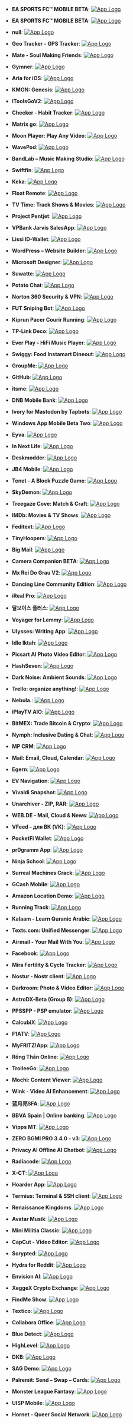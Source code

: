 - **EA SPORTS FC™ MOBILE BETA**: [![App Logo](https://is1-ssl.mzstatic.com/image/thumb/Purple221/v4/3a/c3/b4/3ac3b497-a850-2de7-82aa-5d8862a8d7e2/AppIcon-0-0-1x_U007emarketing-0-8-0-85-220.png/200x200bb-80.png)](https://testflight.apple.com/join/MDMvebfF)

- **EA SPORTS FC™ MOBILE BETA**: [![App Logo](https://is1-ssl.mzstatic.com/image/thumb/Purple221/v4/3a/c3/b4/3ac3b497-a850-2de7-82aa-5d8862a8d7e2/AppIcon-0-0-1x_U007emarketing-0-8-0-85-220.png/200x200bb-80.png)](https://testflight.apple.com/join/cwYgv7PH)

- **null**: [![App Logo](https://is1-ssl.mzstatic.com/image/thumb/Purple221/v4/3a/c3/b4/3ac3b497-a850-2de7-82aa-5d8862a8d7e2/AppIcon-0-0-1x_U007emarketing-0-8-0-85-220.png/200x200bb-80.png)](https://testflight.apple.com/join/MDMvebfF)

- **Geo Tracker - GPS Tracker**: [![App Logo](https://is1-ssl.mzstatic.com/image/thumb/Purple221/v4/95/67/73/95677300-13f9-0581-9b46-20ff48d6f9d7/AppIcon-0-0-1x_U007epad-0-0-0-1-0-0-85-220.png/200x200bb-80.png)](https://testflight.apple.com/join/wpxJYSTu)
- **Mate - Soul Making Friends**: [![App Logo](https://is1-ssl.mzstatic.com/image/thumb/Purple211/v4/c1/c6/71/c1c6714e-fe2a-9b05-75b0-89bcc4248cc6/AppIcon-0-0-1x_U007emarketing-0-11-0-85-220.png/200x200bb-80.png)](https://testflight.apple.com/join/V2L1PH8N)
- **Gymner**: [![App Logo](https://is1-ssl.mzstatic.com/image/thumb/Purple221/v4/f0/70/89/f07089d8-933e-285d-d29c-49c6441c3808/AppIcon-0-0-1x_U007ephone-0-1-0-85-220.png/200x200bb-80.png)](https://testflight.apple.com/join/P1paQatW)

- **Aria for iOS**: [![App Logo](https://is1-ssl.mzstatic.com/image/thumb/Purple211/v4/3b/6d/98/3b6d9826-8bbe-ab08-d6e2-625e071edf82/Icon-External-0-0-1x_U007emarketing-0-3-0-P3-85-220.png/200x200bb-80.png)](https://testflight.apple.com/join/G9sm51a8)

- **KMON: Genesis**: [![App Logo](https://is1-ssl.mzstatic.com/image/thumb/Purple221/v4/62/bd/aa/62bdaa87-d7cc-0472-40d6-5e085f07aa55/AppIcon-0-0-1x_U007emarketing-0-7-0-85-220.png/200x200bb-80.png)](https://testflight.apple.com/join/CkBY8AAq)

- **iToolsGoV2**: [![App Logo](https://is1-ssl.mzstatic.com/image/thumb/Purple221/v4/f8/29/75/f8297542-faef-3502-f975-6bccb6d0016e/AppIcon-0-0-1x_U007emarketing-0-7-0-0-85-220.png/200x200bb-80.png)](https://testflight.apple.com/join/gBfoWaqS)

- **Checker - Habit Tracker**: [![App Logo](https://is1-ssl.mzstatic.com/image/thumb/Purple221/v4/78/10/06/7810061f-78eb-5d79-3ce1-6ccc578142aa/AppIcon-0-1x_U007ephone-0-1-P3-85-220-0.png/200x200bb-80.png)](https://testflight.apple.com/join/XEd3suVY)
- **Matrix go**: [![App Logo](https://is1-ssl.mzstatic.com/image/thumb/Purple221/v4/05/e1/95/05e195d3-8496-93cf-d1a8-6996534a17d4/AppIcon-0-0-1x_U007emarketing-0-5-0-85-220.png/200x200bb-80.png)](https://testflight.apple.com/join/BX8EObic)

- **Moon Player: Play Any Video**: [![App Logo](https://is1-ssl.mzstatic.com/image/thumb/Purple211/v4/da/22/47/da224733-c5a7-86d0-273c-6725a0a714e1/AppIcon.lsr/200x200bb-80.png)](https://testflight.apple.com/join/jvjbvKYm)
- **WavePod**: [![App Logo](https://is1-ssl.mzstatic.com/image/thumb/Purple211/v4/bd/cc/ed/bdcced0e-e4f0-b9f1-f5a7-beb4dbd41dac/AppIcon-0-0-1x_U007epad-0-1-P3-85-220.png/200x200bb-80.png)](https://testflight.apple.com/join/NewA5LKh)
- **BandLab – Music Making Studio**: [![App Logo](https://is1-ssl.mzstatic.com/image/thumb/Purple221/v4/36/ae/85/36ae85d5-9aab-082c-29f9-5e89078dd014/AppIcon-0-1x_U007epad-0-0-85-220-0.png/200x200bb-80.png)](https://testflight.apple.com/join/BwbEj9Xx)

- **Swiftfin**: [![App Logo](https://is1-ssl.mzstatic.com/image/thumb/Purple211/v4/05/b7/57/05b75761-b15c-90a7-9c2b-6104027dac37/AppIcon-primary-primary-0-0-1x_U007epad-0-0-0-1-0-85-220.png/200x200bb-80.png)](https://testflight.apple.com/join/SqNPfdxq)
- **Keka**: [![App Logo](https://is1-ssl.mzstatic.com/image/thumb/Purple221/v4/b8/e0/49/b8e049c6-bb4b-462f-09dc-8f7fdbaa564d/Keka-iOS-Smile-0-0-1x_U007epad-0-0-0-1-0-0-85-220.png/200x200bb-80.png)](https://testflight.apple.com/join/gPYINGCJ)
- **Float Remote**: [![App Logo](https://is1-ssl.mzstatic.com/image/thumb/Purple221/v4/d4/e4/83/d4e48306-30e2-431a-b096-cb1838c23361/AppIcon-0-0-1x_U007emarketing-0-6-0-85-220.png/200x200bb-80.png)](https://testflight.apple.com/join/lRG2HmW6)

- **TV Time: Track Shows & Movies**: [![App Logo](https://is1-ssl.mzstatic.com/image/thumb/Purple221/v4/19/a2/07/19a207f6-4e8a-ea86-c15b-4dcc1dd48df3/AppIcon-0-0-1x_U007epad-0-1-85-220.png/200x200bb-80.png)](https://testflight.apple.com/join/hjKkDsc4)
- **Project Pentjet**: [![App Logo](https://is1-ssl.mzstatic.com/image/thumb/Purple221/v4/a3/85/67/a38567a0-f6b7-0ff9-26ad-efe33c0f572b/AppIcon-1x_U007emarketing-0-7-0-85-220-0.png/200x200bb-80.png)](https://testflight.apple.com/join/YOm3zrcG)

- **VPBank Jarvis SalesApp**: [![App Logo](https://is1-ssl.mzstatic.com/image/thumb/Purple211/v4/d5/88/44/d5884430-e3fe-45e7-f711-14ab571285c6/AppIcon-1x_U007emarketing-0-7-0-85-220-0.png/200x200bb-80.png)](https://testflight.apple.com/join/nlZsButl)

- **Lissi ID-Wallet**: [![App Logo](https://is1-ssl.mzstatic.com/image/thumb/Purple221/v4/4d/a8/1d/4da81d23-5aeb-f6f1-0b72-bb0dd3050822/AppIcon-1x_U007emarketing-0-6-0-85-220-0.png/200x200bb-80.png)](https://testflight.apple.com/join/9AWbZISv)
- **WordPress – Website Builder**: [![App Logo](https://is1-ssl.mzstatic.com/image/thumb/Purple211/v4/7e/b4/a9/7eb4a9bd-37b9-b1ab-0e0f-364530a02bb6/AppIcon-0-0-1x_U007epad-0-0-0-1-0-0-sRGB-85-220.png/200x200bb-80.png)](https://testflight.apple.com/join/AkJQt8Pw)

- **Microsoft Designer**: [![App Logo](https://is1-ssl.mzstatic.com/image/thumb/Purple221/v4/48/b9/fa/48b9fa2b-94a9-990a-3752-ca6e3952850a/AppIcon-0-1x_U007ephone-0-0-0-85-220-0.png/200x200bb-80.png)](https://testflight.apple.com/join/KsuaylTZ)
- **Suwatte**: [![App Logo](https://is1-ssl.mzstatic.com/image/thumb/Purple221/v4/0a/0e/bb/0a0ebbdc-4712-5adb-dace-ff002491b27a/AppIcon-0-1x_U007emarketing-0-10-0-85-220-0.png/200x200bb-80.png)](https://testflight.apple.com/join/qDyYMTLJ)
- **Potato Chat**: [![App Logo](https://is1-ssl.mzstatic.com/image/thumb/Purple211/v4/5f/25/b1/5f25b13e-aca3-d951-3f00-fc49035c2528/AppIcon-1x_U007emarketing-0-11-0-85-220-0.png/200x200bb-80.png)](https://testflight.apple.com/join/P2Jlp35o)

- **Norton 360 Security & VPN**: [![App Logo](https://is1-ssl.mzstatic.com/image/thumb/Purple221/v4/8e/56/e3/8e56e35f-6650-0dfb-482a-ec24cb92af0c/AppIcon-0-0-1x_U007emarketing-0-7-0-85-220.png/200x200bb-80.png)](https://testflight.apple.com/join/iHcEgAaT)
- **FUT Sniping Bot**: [![App Logo](https://is1-ssl.mzstatic.com/image/thumb/Purple221/v4/cb/3a/69/cb3a699a-9860-99f9-7b3e-5fc50410896a/AppIcon-0-0-1x_U007epad-0-85-220.png/200x200bb-80.png)](https://testflight.apple.com/join/t7766iRc)
- **Kiprun Pacer Courir Running**: [![App Logo](https://is1-ssl.mzstatic.com/image/thumb/Purple211/v4/87/18/78/87187826-6474-a6cd-b636-ff97a05e6afa/AppIcon-prod-0-0-1x_U007emarketing-0-10-0-0-85-220.png/200x200bb-80.png)](https://testflight.apple.com/join/R1Za1EtM)

- **TP-Link Deco**: [![App Logo](https://is1-ssl.mzstatic.com/image/thumb/Purple211/v4/3f/cf/16/3fcf16bf-bed6-90dc-73cc-674c5ffa6e95/AppIcon-0-0-1x_U007emarketing-0-7-0-0-85-220.png/200x200bb-80.png)](https://testflight.apple.com/join/fJ5qhMqr)
- **Ever Play - HiFi Music Player**: [![App Logo](https://is1-ssl.mzstatic.com/image/thumb/Purple221/v4/50/0a/b8/500ab83b-0cd6-8cb2-9d80-cf4e740919a3/AppIcon5-0-0-1x_U007emarketing-0-11-0-0-sRGB-85-220.png/200x200bb-80.png)](https://testflight.apple.com/join/MzvaziMT)

- **Swiggy: Food Instamart Dineout**: [![App Logo](https://is1-ssl.mzstatic.com/image/thumb/Purple211/v4/30/98/ec/3098ecb9-4642-5d10-6d5d-a0e5f4dae60b/AppIcon_testflight-0-0-1x_U007epad-0-1-0-85-220.png/200x200bb-80.png)](https://testflight.apple.com/join/IERuiSEL)

- **GroupMe**: [![App Logo](https://is1-ssl.mzstatic.com/image/thumb/Purple211/v4/04/b3/8e/04b38ef4-a71c-31f0-1658-8440b61b38a8/AppIcon-0-0-1x_U007epad-0-0-sRGB-85-220.png/200x200bb-80.png)](https://testflight.apple.com/join/6CcTotfX)

- **GitHub**: [![App Logo](https://is1-ssl.mzstatic.com/image/thumb/Purple211/v4/b2/38/f7/b238f746-8f56-bfa8-e24b-86b54bc0af47/AppIcon-0-0-1x_U007emarketing-0-8-0-85-220.png/200x200bb-80.png)](https://testflight.apple.com/join/NLskzwi5)
- **itsme**: [![App Logo](https://is1-ssl.mzstatic.com/image/thumb/Purple211/v4/ef/2d/f3/ef2df3b8-b36d-8c04-50bb-f1d50b9e6cb2/AppIcon-0-0-1x_U007ephone-0-1-85-220.png/200x200bb-80.png)](https://testflight.apple.com/join/ntZD6f9a)
- **DNB Mobile Bank**: [![App Logo](https://is1-ssl.mzstatic.com/image/thumb/Purple211/v4/67/65/fc/6765fc4d-4b5a-17b3-b959-67b374684cb4/DNB_Prod_Release_App_Icon-0-0-1x_U007emarketing-0-8-0-85-220.png/200x200bb-80.png)](https://testflight.apple.com/join/JofD99Fe)

- **Ivory for Mastodon by Tapbots**: [![App Logo](https://is1-ssl.mzstatic.com/image/thumb/Purple221/v4/53/19/5b/53195bf0-6538-312d-575b-c24fbf34e55d/AppIcon-0-1x_U007epad-0-0-0-1-0-0-P3-0-85-220-0.png/200x200bb-80.png)](https://testflight.apple.com/join/AOOy02ZU)
- **Windows App Mobile Beta Two**: [![App Logo](https://is1-ssl.mzstatic.com/image/thumb/Purple211/v4/df/f9/32/dff93299-e7c7-4573-9775-4b2baeed3c95/AppIconBeta-0-1x_U007epad-0-0-85-220-0.png/200x200bb-80.png)](https://testflight.apple.com/join/q4ha2nsh)

- **Eyva**: [![App Logo](https://is1-ssl.mzstatic.com/image/thumb/Purple221/v4/5b/19/8b/5b198be3-e995-35f2-2cae-c09a7ae9c6be/AppIcon-0-0-1x_U007emarketing-0-10-0-85-220.png/200x200bb-80.png)](https://testflight.apple.com/join/n8M2itWd)

- **In Next Life**: [![App Logo](https://is1-ssl.mzstatic.com/image/thumb/Purple221/v4/f1/a8/88/f1a88886-858a-716b-c314-ace5598da9ab/AppIcon-1x_U007emarketing-0-7-0-85-220-0.png/200x200bb-80.png)](https://testflight.apple.com/join/D50l7OXY)
- **Deskmodder**: [![App Logo](https://is1-ssl.mzstatic.com/image/thumb/Purple221/v4/70/56/58/705658ce-0a99-1d7f-9a5f-0e642ec353ff/AppIcon-0-0-1x_U007emarketing-0-11-0-85-220.png/200x200bb-80.png)](https://testflight.apple.com/join/m0B6XJbE)

- **JB4 Mobile**: [![App Logo](https://is1-ssl.mzstatic.com/image/thumb/Purple211/v4/52/40/2b/52402bed-9e3d-8e10-136d-5b8294e23e96/AppIcon-0-0-1x_U007emarketing-0-7-0-85-220.png/200x200bb-80.png)](https://testflight.apple.com/join/d2yNd4lK)

- **Tenet - A Block Puzzle Game**: [![App Logo](https://is1-ssl.mzstatic.com/image/thumb/Purple211/v4/bc/60/57/bc6057ff-e9b4-932c-bac1-049db9a90b23/AppIcon-0-0-1x_U007epad-0-0-0-0-85-220.png/200x200bb-80.png)](https://testflight.apple.com/join/O4EOjLt7)
- **SkyDemon**: [![App Logo](https://is1-ssl.mzstatic.com/image/thumb/Purple221/v4/f3/00/8b/f3008b7d-aad1-015c-2871-7759816b6394/AppIcons-0-0-1x_U007emarketing-0-3-85-220.png/200x200bb-80.png)](https://testflight.apple.com/join/hz1uLaJX)
- **Treegaze Cove: Match & Craft**: [![App Logo](https://is1-ssl.mzstatic.com/image/thumb/Purple221/v4/67/bd/bb/67bdbb90-6b03-8413-8aec-1832c1513de7/AppIcon-1x_U007emarketing-0-7-0-85-220-0.png/200x200bb-80.png)](https://testflight.apple.com/join/MgNOJNqb)

- **IMDb: Movies & TV Shows**: [![App Logo](https://is1-ssl.mzstatic.com/image/thumb/Purple221/v4/5c/36/78/5c3678b9-474a-cbbf-cb68-cee17bb75e9d/AppIcon-0-0-1x_U007emarketing-0-7-0-85-220.png/200x200bb-80.png)](https://testflight.apple.com/join/Y9yo0X5t)
- **Feditext**: [![App Logo](https://is1-ssl.mzstatic.com/image/thumb/Purple221/v4/52/87/e4/5287e4e7-d20a-2d88-f759-5e0533ad2fc0/AppIcon-1x_U007epad-0-0-0-0-85-220-0.png/200x200bb-80.png)](https://testflight.apple.com/join/3Ik3KBjj)

- **TinyHoopers**: [![App Logo](https://is1-ssl.mzstatic.com/image/thumb/Purple221/v4/4a/77/74/4a77745a-9b5f-9cfa-3434-94dc32501ce2/AppIcon-0-0-1x_U007emarketing-0-7-0-85-220.png/200x200bb-80.png)](https://testflight.apple.com/join/kAGUUAN7)

- **Big Mail**: [![App Logo](https://is1-ssl.mzstatic.com/image/thumb/Purple221/v4/a7/4e/09/a74e0988-a16f-78fe-090b-d7ce9e1a9b65/AppIcon-0-0-1x_U007emarketing-0-4-0-sRGB-85-220.png/200x200bb-80.png)](https://testflight.apple.com/join/wboU3bTt)
- **Camera Companion BETA**: [![App Logo](https://is1-ssl.mzstatic.com/image/thumb/Purple211/v4/08/d0/7f/08d07f19-dc09-887d-b576-741e428483b2/AppIcon-0-0-1x_U007emarketing-0-10-0-85-220.png/200x200bb-80.png)](https://testflight.apple.com/join/z18Ngj0N)
- **Mx Rei Do Grau V2**: [![App Logo](https://is1-ssl.mzstatic.com/image/thumb/Purple221/v4/59/7f/06/597f06fb-0bb3-440d-d380-f2db8bca403c/AppIcon-1x_U007emarketing-0-7-0-85-220-0.png/200x200bb-80.png)](https://testflight.apple.com/join/P7ugbi0C)

- **Dancing Line Community Edition**: [![App Logo](https://is1-ssl.mzstatic.com/image/thumb/Purple211/v4/d6/6f/d4/d66fd4f5-7959-91bd-aedf-5ebf615a5c82/AppIcon-0-0-1x_U007emarketing-0-8-0-85-220.png/200x200bb-80.png)](https://testflight.apple.com/join/6WAJ4rTg)
- **iReal Pro**: [![App Logo](https://is1-ssl.mzstatic.com/image/thumb/Purple211/v4/9b/fc/ee/9bfcee2c-5028-9947-7396-9dfc33a58d2b/AppIcon-0-0-1x_U007epad-0-0-0-1-0-0-85-220.png/200x200bb-80.png)](https://testflight.apple.com/join/s0ijUrAi)
- **달보이스 플러스**: [![App Logo](https://is1-ssl.mzstatic.com/image/thumb/Purple221/v4/b7/56/c7/b756c7ef-f772-b63f-0aaa-030f878f1845/AppIcon-0-0-1x_U007emarketing-0-8-0-85-220-0.png/200x200bb-80.png)](https://testflight.apple.com/join/OJfvaCjH)

- **Voyager for Lemmy**: [![App Logo](https://is1-ssl.mzstatic.com/image/thumb/Purple211/v4/5e/45/cb/5e45cb7c-7e3c-3f75-3dfd-992e7f80655e/AppIcon-0-0-1x_U007epad-0-1-85-220.png/200x200bb-80.png)](https://testflight.apple.com/join/nWLw1MBM)

- **Ulysses: Writing App**: [![App Logo](https://is1-ssl.mzstatic.com/image/thumb/Purple221/v4/f9/21/a7/f921a749-9430-825e-bd5e-0dff32147495/Ulysses-Release-0-0-1x_U007epad-0-0-0-1-0-0-P3-85-220.png/200x200bb-80.png)](https://testflight.apple.com/join/A0Dru9VV)
- **Idle Iktah**: [![App Logo](https://is1-ssl.mzstatic.com/image/thumb/Purple211/v4/54/8f/10/548f1035-51a9-d747-53fe-5a1e4800626c/AppIcon-0-0-1x_U007emarketing-0-7-0-0-85-220.png/200x200bb-80.png)](https://testflight.apple.com/join/Xpg1aGvf)
- **Picsart AI Photo Video Editor**: [![App Logo](https://is1-ssl.mzstatic.com/image/thumb/Purple211/v4/e2/ab/b8/e2abb883-d396-2460-6701-14a3a8b072fd/AppIcon-0-0-1x_U007emarketing-0-7-0-sRGB-85-220.png/200x200bb-80.png)](https://testflight.apple.com/join/d4gDz5s7)

- **HashSeven**: [![App Logo](https://is1-ssl.mzstatic.com/image/thumb/Purple221/v4/d5/32/12/d53212ab-a9d7-3167-c5b8-2d9f26d4f857/AppIcon-0-0-1x_U007emarketing-0-11-0-0-85-220.png/200x200bb-80.png)](https://testflight.apple.com/join/yZg3crZM)
- **Dark Noise: Ambient Sounds**: [![App Logo](https://is1-ssl.mzstatic.com/image/thumb/Purple211/v4/4a/40/66/4a4066e1-b5d5-d1d1-cdc1-91168bed9981/AppIcon-0-0-1x_U007epad-0-1-0-85-220.png/200x200bb-80.png)](https://testflight.apple.com/join/kpKtyijY)

- **Trello: organize anything!**: [![App Logo](https://is1-ssl.mzstatic.com/image/thumb/Purple211/v4/1a/53/3a/1a533a90-0992-f475-97d0-9516bb97a746/AppIcon-0-0-1x_U007epad-0-1-85-220.png/200x200bb-80.png)](https://testflight.apple.com/join/cRWMcQsr)

- **Nebula.**: [![App Logo](https://is1-ssl.mzstatic.com/image/thumb/Purple211/v4/6d/50/46/6d50469f-a852-3e5a-1385-b7004cf68d0e/LightModeAppIcon-0-0-1x_U007emarketing-0-8-0-85-220.png/200x200bb-80.png)](https://testflight.apple.com/join/p2hAgouU)

- **iPlayTV AIO**: [![App Logo](https://is1-ssl.mzstatic.com/image/thumb/Purple211/v4/3d/75/d7/3d75d7a3-4941-78a4-0e0b-34d453fce701/App_Icon-marketing.lsr/200x200bb-80.png)](https://testflight.apple.com/join/irMsXGg0)
- **BitMEX: Trade Bitcoin & Crypto**: [![App Logo](https://is1-ssl.mzstatic.com/image/thumb/Purple211/v4/4c/66/4a/4c664aa6-86dc-036c-9130-d95402865c48/AppIcon-0-0-1x_U007emarketing-0-5-0-85-220.png/200x200bb-80.png)](https://testflight.apple.com/join/K5veBoJm)
- **Nymph: Inclusive Dating & Chat**: [![App Logo](https://is1-ssl.mzstatic.com/image/thumb/Purple221/v4/e4/01/8b/e4018bcc-7fb3-3f34-f227-b46b6fe690b2/AppIcon-0-0-1x_U007emarketing-0-7-0-85-220.png/200x200bb-80.png)](https://testflight.apple.com/join/nz9GPQoL)

- **MP CRM**: [![App Logo](https://is1-ssl.mzstatic.com/image/thumb/Purple211/v4/4d/8b/de/4d8bde97-cf01-7b05-c285-8c66cc86b1c5/AppIcon-0-0-1x_U007emarketing-0-7-0-0-85-220.png/200x200bb-80.png)](https://testflight.apple.com/join/NqTN0JgK)

- **Mail: Email, Cloud, Calendar**: [![App Logo](https://is1-ssl.mzstatic.com/image/thumb/Purple221/v4/2e/ae/41/2eae41b3-8897-52e5-c1a0-ddf90dd26cda/AppIcon-0-0-1x_U007epad-0-1-0-85-220.png/200x200bb-80.png)](https://testflight.apple.com/join/G04Eq2nO)
- **Egern**: [![App Logo](https://is1-ssl.mzstatic.com/image/thumb/Purple221/v4/ac/d7/2b/acd72bc9-d612-4eae-34a1-aa2bb31abf2c/AppIcon-0-0-1x_U007epad-0-1-85-220.png/200x200bb-80.png)](https://testflight.apple.com/join/AzU6kAzX)

- **EV Navigation**: [![App Logo](https://is1-ssl.mzstatic.com/image/thumb/Purple221/v4/75/a2/00/75a200c9-8b1d-2901-5f84-206fa4f6a11a/AppIcon-0-0-1x_U007emarketing-0-7-0-85-220.png/200x200bb-80.png)](https://testflight.apple.com/join/8aDwjblU)

- **Vivaldi Snapshot**: [![App Logo](https://is1-ssl.mzstatic.com/image/thumb/Purple211/v4/3b/83/56/3b835613-00f8-be91-52b0-b29361e17048/AppIcon-Snapshot-0-0-1x_U007epad-0-0-0-1-0-0-sRGB-85-220.png/200x200bb-80.png)](https://testflight.apple.com/join/RHz7zTUB)
- **Unarchiver - ZIP, RAR**: [![App Logo](https://is1-ssl.mzstatic.com/image/thumb/Purple211/v4/25/6e/d3/256ed354-b70a-1c28-efc9-eb9cf64d2ce7/AppIcon-0-1x_U007epad-0-1-85-220-0.png/200x200bb-80.png)](https://testflight.apple.com/join/jXX0Wyfy)
- **WEB.DE - Mail, Cloud & News**: [![App Logo](https://is1-ssl.mzstatic.com/image/thumb/Purple211/v4/38/6a/aa/386aaaa4-8215-959d-3443-9bcbe541e1b0/WEBDE_MAIL_AppIcon-0-0-1x_U007emarketing-0-10-0-85-220.png/200x200bb-80.png)](https://testflight.apple.com/join/Do48rouk)

- **VFeed - для ВК (VK)**: [![App Logo](https://is1-ssl.mzstatic.com/image/thumb/Purple221/v4/31/69/7b/31697b11-cb4a-a063-bfe8-df6542793fba/AppIcon-1x_U007emarketing-0-8-0-85-220-0.png/200x200bb-80.png)](https://testflight.apple.com/join/ZdC5U0fR)

- **PocketFi Wallet**: [![App Logo](https://is1-ssl.mzstatic.com/image/thumb/Purple211/v4/96/e7/d7/96e7d7a3-ea5b-7750-b6b1-60f92b4fc344/AppIcon-0-0-1x_U007ephone-0-0-85-220.png/200x200bb-80.png)](https://testflight.apple.com/join/JSuHKW67)

- **pr0gramm App**: [![App Logo](https://is1-ssl.mzstatic.com/image/thumb/Purple211/v4/b6/f6/d0/b6f6d086-6f25-8941-6bee-b0f0f77490bb/AppIcon-0-0-1x_U007emarketing-0-8-0-85-220.png/200x200bb-80.png)](https://testflight.apple.com/join/NubTl9vH)
- **Ninja School**: [![App Logo](https://is1-ssl.mzstatic.com/image/thumb/Purple221/v4/9c/8a/1b/9c8a1b66-22a7-391b-c3b4-fbbdbe67b1b1/AppIcon-0-0-1x_U007emarketing-0-7-0-85-220.png/200x200bb-80.png)](https://testflight.apple.com/join/O1jTSJWE)

- **Surreal Machines Crack**: [![App Logo](https://is1-ssl.mzstatic.com/image/thumb/Purple211/v4/0c/b9/3a/0cb93a17-c4f4-41b9-ed98-b8353271bb52/CrackiOSAppIcon-0-0-1x_U007emarketing-0-7-0-85-220.png/200x200bb-80.png)](https://testflight.apple.com/join/PtyQuUyR)

- **GCash Mobile**: [![App Logo](https://is1-ssl.mzstatic.com/image/thumb/Purple221/v4/e0/65/39/e065390f-c30c-5bd6-c8a9-d01b403337dc/AppIcon-0-0-1x_U007emarketing-0-11-0-85-220.png/200x200bb-80.png)](https://testflight.apple.com/join/gPda0z4L)

- **Amazon Location Demo**: [![App Logo](https://is1-ssl.mzstatic.com/image/thumb/Purple221/v4/41/b5/e1/41b5e137-469f-6858-aeeb-932e7d41281a/AppIcon-0-1x_U007epad-0-0-85-220-0.png/200x200bb-80.png)](https://testflight.apple.com/join/zh52FrVh)

- **Running Track**: [![App Logo](https://is1-ssl.mzstatic.com/image/thumb/Purple211/v4/0a/81/e2/0a81e223-fd50-8bb1-63aa-10ff39e56899/AppIcon-0-0-1x_U007emarketing-0-5-0-85-220.png/200x200bb-80.png)](https://testflight.apple.com/join/baZf98Vz)

- **Kalaam - Learn Quranic Arabic**: [![App Logo](https://is1-ssl.mzstatic.com/image/thumb/Purple221/v4/bc/1b/1e/bc1b1e5d-7eb3-60e7-b8ba-4b7ac56a75f5/AppIcon-0-0-1x_U007emarketing-0-10-0-85-220.png/200x200bb-80.png)](https://testflight.apple.com/join/xOzIjSrN)
- **Texts.com: Unified Messenger**: [![App Logo](https://is1-ssl.mzstatic.com/image/thumb/Purple221/v4/59/6c/53/596c5389-1f19-0eb2-eaf7-9b428cd5c7ab/AppIcon-0-0-1x_U007epad-0-85-220.png/200x200bb-80.png)](https://testflight.apple.com/join/j15QDhZq)

- **Airmail - Your Mail With You**: [![App Logo](https://is1-ssl.mzstatic.com/image/thumb/Purple211/v4/16/aa/16/16aa1648-88f7-a4e0-86f2-36ee40b7b987/AppIcon-0-0-1x_U007emarketing-0-0-0-8-0-0-sRGB-85-220.png/200x200bb-80.png)](https://testflight.apple.com/join/wRiLlWPE)

- **Facebook**: [![App Logo](https://is1-ssl.mzstatic.com/image/thumb/Purple211/v4/25/3d/63/253d6326-2196-84dd-ae67-509d35f4935f/Icon-Production-0-0-1x_U007epad-0-1-0-85-220.png/200x200bb-80.png)](https://testflight.apple.com/join/C1a3MRG4)
- **Mira Fertility & Cycle Tracker**: [![App Logo](https://is1-ssl.mzstatic.com/image/thumb/Purple211/v4/20/d8/0c/20d80c22-e5a0-8b29-c695-b6a17ca767ab/AppIcon-0-0-1x_U007emarketing-0-7-0-85-220.png/200x200bb-80.png)](https://testflight.apple.com/join/jVUPS68D)
- **Nostur - Nostr client**: [![App Logo](https://is1-ssl.mzstatic.com/image/thumb/Purple211/v4/96/74/55/96745535-69ae-43af-dff4-db672c313315/AppIcon-0-1x_U007epad-0-0-0-1-0-0-85-220-0.png/200x200bb-80.png)](https://testflight.apple.com/join/TyrRNCXA)

- **Darkroom: Photo & Video Editor**: [![App Logo](https://is1-ssl.mzstatic.com/image/thumb/Purple221/v4/ea/ec/29/eaec29e7-5fad-cc62-52c2-b207046759f4/AppIcon-Beta-0-0-1x_U007epad-0-11-0-0-sRGB-85-220.png/200x200bb-80.png)](https://testflight.apple.com/join/mzR3XvHe)

- **AstroDX-Beta (Group B)**: [![App Logo](https://is1-ssl.mzstatic.com/image/thumb/Purple221/v4/6d/e3/58/6de358eb-ef76-ab5e-72b0-de20e17d2b39/AppIcon-0-0-1x_U007emarketing-0-8-0-85-220.png/200x200bb-80.png)](https://testflight.apple.com/join/ocj3yptn)
- **PPSSPP - PSP emulator**: [![App Logo](https://is1-ssl.mzstatic.com/image/thumb/Purple211/v4/6b/c0/5a/6bc05ac6-d2da-9527-805e-dfe993c50833/AppIcon-0-0-1x_U007epad-0-1-85-220.png/200x200bb-80.png)](https://testflight.apple.com/join/uNlhFG0m)
- **CalcubiX**: [![App Logo](https://is1-ssl.mzstatic.com/image/thumb/Purple211/v4/5e/23/db/5e23dbde-af51-5f5b-6289-e8f20e9a3871/AppIcon-0-0-1x_U007epad-0-85-220.png/200x200bb-80.png)](https://testflight.apple.com/join/zCS19XqP)

- **F1ATV**: [![App Logo](https://is1-ssl.mzstatic.com/image/thumb/Purple211/v4/10/24/2f/10242f53-3c14-2629-cf04-a98f2f29b0d8/App_Icon-marketing.lsr/200x200bb-80.png)](https://testflight.apple.com/join/NRswe1IZ)

- **MyFRITZ!App**: [![App Logo](https://is1-ssl.mzstatic.com/image/thumb/Purple211/v4/0c/a8/b5/0ca8b5ae-3028-e0d2-c5fe-daea02b3076f/AppIcon-0-1x_U007epad-0-1-0-P3-85-220-0.png/200x200bb-80.png)](https://testflight.apple.com/join/U0v1rBE5)

- **Rồng Thần Online**: [![App Logo](https://is1-ssl.mzstatic.com/image/thumb/Purple221/v4/b8/ab/0d/b8ab0d5a-618c-c612-0385-5a2ccee71f44/AppIcon-0-0-1x_U007emarketing-0-7-0-85-220.png/200x200bb-80.png)](https://testflight.apple.com/join/k8584n03)
- **TrolleeGo**: [![App Logo](https://is1-ssl.mzstatic.com/image/thumb/Purple221/v4/7e/55/5e/7e555e6a-1717-4c8f-19ad-a9715b8a3d68/AppIcon-0-0-1x_U007emarketing-0-5-0-0-85-220.png/200x200bb-80.png)](https://testflight.apple.com/join/mVdgaFA0)

- **Mochi: Content Viewer**: [![App Logo](https://is1-ssl.mzstatic.com/image/thumb/Purple221/v4/1c/34/f6/1c34f618-b347-ab72-743e-7236a949a4aa/AppIcon-0-0-1x_U007epad-0-0-85-220.png/200x200bb-80.png)](https://testflight.apple.com/join/cKqW3GQL)

- **Wink - Video AI Enhancement**: [![App Logo](https://is1-ssl.mzstatic.com/image/thumb/Purple221/v4/94/ab/59/94ab593c-a1f9-cd5e-cbe4-a76fb378bf1f/AppIcon-0-0-1x_U007emarketing-0-7-0-85-220.png/200x200bb-80.png)](https://testflight.apple.com/join/ZviH3WzG)

- **蓝月亮SFA**: [![App Logo](https://is1-ssl.mzstatic.com/image/thumb/Purple221/v4/e0/2c/67/e02c6728-a4f8-4180-5395-6ca195546e22/AppIcon-1x_U007emarketing-0-5-0-85-220-0.png/200x200bb-80.png)](https://testflight.apple.com/join/xAIHzkfB)

- **BBVA Spain | Online banking**: [![App Logo](https://is1-ssl.mzstatic.com/image/thumb/Purple221/v4/12/a7/8b/12a78bc1-a255-bd31-2eb6-5d19e3a53f0e/AppIcon-0-0-1x_U007emarketing-0-7-0-85-220.png/200x200bb-80.png)](https://testflight.apple.com/join/Fjj4M9xp)

- **Vipps MT**: [![App Logo](https://is1-ssl.mzstatic.com/image/thumb/Purple211/v4/39/28/9c/39289c74-03a4-93f2-bc7a-fcfee12dade9/AppIconMT-Vipps-0-0-1x_U007ephone-0-1-85-220.png/200x200bb-80.png)](https://testflight.apple.com/join/hTAYrwea)
- **ZERO BGMI PRO 3.4.0 - v3**: [![App Logo](https://is1-ssl.mzstatic.com/image/thumb/Purple221/v4/18/ec/99/18ec992f-bcd7-c93c-fac7-cf468ecdee2c/AppIcon-1x_U007emarketing-0-0-GLES2_U002c0-512MB-sRGB-0-0-0-85-220-0-0-0-8.png/200x200bb-80.png)](https://testflight.apple.com/join/Jg18mkNd)

- **Privacy AI Offline AI Chatbot**: [![App Logo](https://is1-ssl.mzstatic.com/image/thumb/Purple221/v4/e9/68/23/e9682357-0ed1-4457-89a0-2be55460a9b3/AppIcon-0-0-1x_U007epad-0-1-P3-85-220.png/200x200bb-80.png)](https://testflight.apple.com/join/tZHf41YA)
- **Radiacode**: [![App Logo](https://is1-ssl.mzstatic.com/image/thumb/Purple221/v4/be/4e/a2/be4ea201-743e-a42b-5e4e-f80cd37f61ab/AppIcon-0-0-1x_U007epad-0-1-0-85-220.png/200x200bb-80.png)](https://testflight.apple.com/join/8hSPtm4Z)
- **X-CT**: [![App Logo](https://is1-ssl.mzstatic.com/image/thumb/Purple221/v4/6e/ff/e0/6effe079-a570-d929-3ef6-9b1d38761603/AppIcon-0-0-1x_U007emarketing-0-7-0-85-220.png/200x200bb-80.png)](https://testflight.apple.com/join/fEVr9Yes)

- **Hoarder App**: [![App Logo](https://is1-ssl.mzstatic.com/image/thumb/Purple221/v4/a6/8d/f0/a68df06f-6fd5-63a8-e4a4-b12383c2f01c/AppIcon-0-0-1x_U007epad-0-85-220.png/200x200bb-80.png)](https://testflight.apple.com/join/QifpNxAT)

- **Termius: Terminal & SSH client**: [![App Logo](https://is1-ssl.mzstatic.com/image/thumb/Purple221/v4/94/e8/f7/94e8f727-e86c-2806-ccda-307f2af0011f/AppIcon-0-0-1x_U007emarketing-0-8-0-sRGB-85-220.png/200x200bb-80.png)](https://testflight.apple.com/join/MnuClabg)

- **Renaissance Kingdoms**: [![App Logo](https://is1-ssl.mzstatic.com/image/thumb/Purple221/v4/37/27/b4/3727b4b2-c0a4-3b85-dd50-7fba32ba054f/AppIcon-1x_U007epad-0-85-220-0.png/200x200bb-80.png)](https://testflight.apple.com/join/KkFL0EvO)

- **Avatar Musik**: [![App Logo](https://is1-ssl.mzstatic.com/image/thumb/Purple221/v4/86/13/32/8613321c-92a3-d760-39d2-2ab441ffb770/AppIcon-0-0-1x_U007emarketing-0-7-0-85-220.png/200x200bb-80.png)](https://testflight.apple.com/join/O0KKLALY)

- **Mini Militia Classic**: [![App Logo](https://is1-ssl.mzstatic.com/image/thumb/Purple211/v4/e5/b6/8c/e5b68cac-cb64-8a9f-204d-fda24e747a1c/AppIcon-0-0-1x_U007emarketing-0-10-0-85-220.png/200x200bb-80.png)](https://testflight.apple.com/join/2aVcGxxZ)
- **CapCut - Video Editor**: [![App Logo](https://is1-ssl.mzstatic.com/image/thumb/Purple221/v4/89/44/b7/8944b738-8873-e05d-de02-ccc86d4830b3/AppIcon-0-0-1x_U007emarketing-0-7-0-0-85-220.png/200x200bb-80.png)](https://testflight.apple.com/join/Gu9kI6ky)
- **Scrypted**: [![App Logo](https://is1-ssl.mzstatic.com/image/thumb/Purple211/v4/ea/be/48/eabe4869-f0d1-f968-a01b-c2377ca6d2ac/AppIcon-0-0-1x_U007emarketing-0-11-0-85-220.png/200x200bb-80.png)](https://testflight.apple.com/join/mpXXwLk7)

- **Hydra for Reddit**: [![App Logo](https://is1-ssl.mzstatic.com/image/thumb/Purple221/v4/0c/1d/e3/0c1de3ec-4a08-9085-f5a8-eea8f9fd52c1/AppIcon-0-0-1x_U007epad-0-85-220.png/200x200bb-80.png)](https://testflight.apple.com/join/Fpv58Uy3)
- **Envision AI**: [![App Logo](https://is1-ssl.mzstatic.com/image/thumb/Purple221/v4/d4/2a/e8/d42ae8a0-701b-547d-4482-2e7977d696b8/AppIcon-0-1x_U007emarketing-0-7-0-85-220-0.png/200x200bb-80.png)](https://testflight.apple.com/join/QzPGfNeH)

- **XeggeX Crypto Exchange**: [![App Logo](https://is1-ssl.mzstatic.com/image/thumb/Purple211/v4/b0/e1/ad/b0e1ad05-7c0e-c67c-cd5b-4099d4559e3e/AppIcon-0-0-1x_U007ephone-0-85-220.png/200x200bb-80.png)](https://testflight.apple.com/join/j1XcQKXm)
- **FindMe Show**: [![App Logo](https://is1-ssl.mzstatic.com/image/thumb/Purple211/v4/7e/0d/89/7e0d8903-3a8d-6051-4968-11716065c9b1/AppIcon-1x_U007emarketing-0-7-0-0-0-85-220-0.png/200x200bb-80.png)](https://testflight.apple.com/join/1jsXHD60)

- **Textico**: [![App Logo](https://is1-ssl.mzstatic.com/image/thumb/Purple211/v4/96/d3/e5/96d3e58b-2ec8-ff25-f805-6308de7f8784/AppIcon-0-0-1x_U007emarketing-0-10-0-sRGB-85-220.png/200x200bb-80.png)](https://testflight.apple.com/join/2FByd1sj)

- **Collabora Office**: [![App Logo](https://is1-ssl.mzstatic.com/image/thumb/Purple221/v4/86/06/e7/8606e785-db92-12e9-9835-79013418a460/AppIcon-1x_U007emarketing-0-7-0-85-220-0.png/200x200bb-80.png)](https://testflight.apple.com/join/TEnBWi68)

- **Blue Detect**: [![App Logo](https://is1-ssl.mzstatic.com/image/thumb/Purple211/v4/0b/2a/b6/0b2ab622-d597-f6f9-f31e-559b9d688b64/AppIcon-0-0-1x_U007emarketing-0-7-0-85-220.png/200x200bb-80.png)](https://testflight.apple.com/join/JwfGtLSG)
- **HighLevel**: [![App Logo](https://is1-ssl.mzstatic.com/image/thumb/Purple221/v4/b3/b6/e5/b3b6e507-0283-9a65-405e-cb8cb55398a0/AppIcon-0-0-1x_U007emarketing-0-8-0-sRGB-85-220.png/200x200bb-80.png)](https://testflight.apple.com/join/bHNZSiYj)
- **DKB**: [![App Logo](https://is1-ssl.mzstatic.com/image/thumb/Purple221/v4/24/05/68/24056878-de66-8377-1bc8-c7f99c96d397/AppIcon-0-1x_U007emarketing-0-7-0-85-220-0.png/200x200bb-80.png)](https://testflight.apple.com/join/NwCXWAEI)

- **SAG Demo**: [![App Logo](https://is1-ssl.mzstatic.com/image/thumb/Purple221/v4/fe/5e/b9/fe5eb93a-4137-34ef-3b40-f3b14813b222/AppIcon-1x_U007emarketing-0-2-85-220-0.jpeg/200x200bb-80.png)](https://testflight.apple.com/join/pWyUuGcp)

- **Palremit: Send – Swap – Cards**: [![App Logo](https://is1-ssl.mzstatic.com/image/thumb/Purple211/v4/3a/86/64/3a866455-e06a-76c4-14ef-9518a37a3240/AppIcon-0-0-1x_U007ephone-0-85-220.png/200x200bb-80.png)](https://testflight.apple.com/join/hFE2C3bZ)

- **Monster League Fantasy**: [![App Logo](https://is1-ssl.mzstatic.com/image/thumb/Purple211/v4/78/fe/ea/78feea9d-c929-df6f-14ab-2489fdb6bdc1/AppIcon-1x_U007ephone-0-1-0-P3-85-220-0.png/200x200bb-80.png)](https://testflight.apple.com/join/7pBNJgK3)

- **UISP Mobile**: [![App Logo](https://is1-ssl.mzstatic.com/image/thumb/Purple221/v4/84/51/ef/8451ef99-13c1-7964-4f44-52f8d6bb381f/AppIcon-0-1x_U007epad-0-1-0-sRGB-85-220-0.png/200x200bb-80.png)](https://testflight.apple.com/join/QYRa7Qak)

- **Hornet - Queer Social Network**: [![App Logo](https://is1-ssl.mzstatic.com/image/thumb/Purple221/v4/3c/e1/34/3ce13464-0d01-d812-47c2-32c3f0b2e472/AppIcon_-_Hornet_-_Beta-0-0-1x_U007emarketing-0-0-0-7-0-0-sRGB-85-220.png/200x200bb-80.png)](https://testflight.apple.com/join/SIVYoFq8)